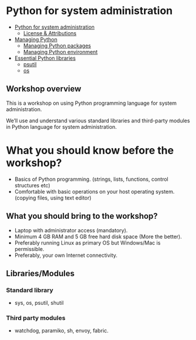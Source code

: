 # Python for system administration

* [Python for system administration](README.md)
    - [License & Attributions](/workshop_intro/license.md) 
* [Managing Python](/python_essentials/managing_python.md)
    - [Managing Python packages](/python_essentials/package_management.md)
    - [Managing Python environment](/python_essentials/environment_management.md)
* [Essential Python libraries](libraries/essential_python_libraries.md)
    - [psutil](libraries/psutil.md)
    - [os](/libraries/os.md)

## Workshop overview

This is a workshop on using Python programming language for system administration.

We’ll use and understand various standard libraries and third-party modules in Python language for system administration.

# What you should know before the workshop?

- Basics of Python programming. (strings, lists, functions, control structures etc)
- Comfortable with basic operations on your host operating system.(copying files, using text editor)

## What you should bring to the workshop?

- Laptop with administrator access (mandatory).
- Minimum 4 GB RAM and 5 GB free hard disk space (More the better).
- Preferably running Linux as primary OS but Windows/Mac is permissible.
- Preferably, your own Internet connectivity.

## Libraries/Modules

### Standard library
- sys, os, psutil, shutil

### Third party modules
- watchdog, paramiko, sh, envoy, fabric.